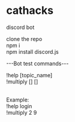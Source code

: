 # cathacks
discord bot


clone the repo <br />
npm i <br />
npm install discord.js

---Bot test commands--- 

!help [topic_name]<br />
!multiply [] []<br /><br />

Example: <br />
!help login<br />
!multiply 2 9<br />